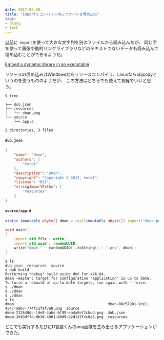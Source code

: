 ```yaml
---
date: 2017-06-28
title: "importでコンパイル時にファイルを埋め込む"
tags:
- dlang
- tech
---
```


[以前](/2017/01/2017-01-31-dlang-import-expression)に
`import`を使って大きな文字列を別のファイルから読み込んだが、
同じ手を使って画像や動的リンクライブラリなどのテキストでないデータも読み込んで埋め込むことができるようだ。

[Embed a dynamic library in an executable](https://p0nce.github.io/d-idioms/#Embed-a-dynamic-library-in-an-executable)

リソースの埋め込みはWindowsならリソースコンパイラ、Linuxならobjcopyというのを使うもののようだが、
この方法はどちらでも使えて気軽でいいと思う。

```console
$ tree
.
├── dub.json
├── resources
│   └── dman.png
└── source
    └── app.d

2 directories, 3 files
```

#### `dub.json`

```json
{
	"name": "dman",
	"authors": [
		"kotet"
	],
	"description": "Dman",
	"copyright": "Copyright © 2017, kotet",
	"license": "MIT",
	"stringImportPaths": [
		"resources"
	]
}
```

#### `source/app.d`

```d
static immutable ubyte[] dman = cast(immutable ubyte[]) import("dman.png");

void main()
{
	import std.file : write;
	import std.uuid : randomUUID;
	write("dman-" ~ randomUUID().toString() ~ ".png", dman);
}
```

```console
$ ls
dub.json  resources  source
$ dub build
Performing "debug" build using dmd for x86_64.
dman ~master: target for configuration "application" is up to date.
To force a rebuild of up-to-date targets, run again with --force.
$ ./dman 
$ ./dman 
$ ./dman 
$ ls
dman                                           dman-88c57901-9ce1-4347-a9b7-774fc1faf7e8.png  source
dman-212640dc-fde8-4abd-bf85-ea4a6ef2cbdd.png  dub.json
dman-3049dffd-db30-4901-b9d9-b2d132f4c0a5.png  resources
```

どこでも実行するたびにD言語くんのpng画像を生み出せるアプリケーションができた。